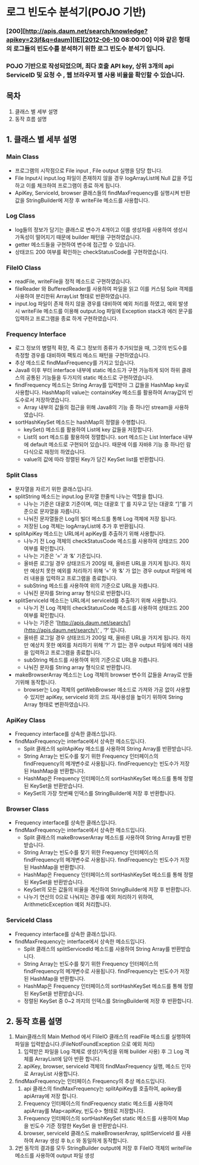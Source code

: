# 로그 빈도수 분석기(POJO 기반)

### [200][http://apis.daum.net/search/knowledge?apikey=23jf&q=daum][IE][2012-06-10 08:00:00] 이와 같은 형태의 로그들의 빈도수를 분석하기 위한 로그 빈도수 분석기 입니다.
### POJO 기반으로 작성되었으며, 최다 호출 API key, 상위 3개의 api ServiceID 및 요청 수 , 웹 브라우저 별 사용 비율을 확인할 수 있습니다.
## 목차

1. 클래스 별 세부 설명
2. 동작 흐름 설명

## 1. 클래스 별 세부 설명

### **Main Class**

- 프로그램의 시작점으로 File input , File output 실행을 담당 합니다.
- File Input시 input.log 파일이 존재하지 않을 경우 logArrayList에 Null 값을 주입하고 이를 체크하여 프로그램이 종료 하게 됩니다.
- ApiKey, ServiceId, browser 클래스들의 findMaxFrequency를 실행시켜 반환값을 StringBuilder에 저장 후 writeFile 메소드를 사용합니다.

### **Log Class**

- log들의 정보가 담기는 클래스로 변수가 4개이고 이를 생성자를 사용하여 생성시 가독성이 떨어지기 때문에  builder 패턴을 구현하였습니다.
- getter 메소드들을 구현하여 변수에 접근할 수 있습니다.
- 상태코드 200 여부를 확인하는 checkStatusCode를 구현하였습니다.

### **FileIO Class**

- readFile, writeFile을 정적 메소드로 구현하였습니다.
- fileReader 와 BufferedReader를 사용하여 파일을 읽고 이를 커스텀 Split 객체를 사용하여 분리한뒤 ArrayList<Log> 형태로 반환하였습니다.
- input.log 파일이 존재 하지 않을 경우를 대비하여 예외 처리를 하였고, 예외 발생 시 writeFile 메소드를 이용해 output.log 파일에 Exception stack과 에러 문구를 입력하고 프로그램을 종료 하게 구현하였습니다.

### **Frequency Interface**

- 로그 정보의 병렬적 확장, 즉 로그 정보의 종류가 추가되었을 때, 그것의 빈도수를 측정할 경우를 대비하여 팩토리 메소드 패턴을 구현하였습니다.
- 추상 메소드로 findMaxFrequency를 가지고 있습니다.
- Java8 이후 부터 interface 내부에 static 메소드가 구현 가능하게 되어 하위 클래스의 공통된 기능들을 두가지의 static 메소드로 구현하였습니다.
- findFrequency 메소드는 String Array를 입력받아 그 값들을 HashMap key로 사용합니다. HashMap의 value는 containsKey 메소드를 활용하여 Array값의 빈도수로서 저장하였습니다.
    - Array 내부의 값들의 접근을 위해 Java8의 기능 중 하나인 stream을 사용하였습니다.
- sortHashKeySet 메소드는 hashMap의 정렬을 수행합니다.
    - keySet() 메소드를 활용하여 List에 key 값들을 저장합니다.
    - List의 sort 메소드를 활용하여 정렬합니다. sort 메소드는 List Interface 내부에 default 메소드로 구현되어 있습니다. 때문에 이를 자바8 기능 중 하나인 람다식으로 재정의 하였습니다.
    - value의 값에 따라 정렬된 Key가 담긴 KeySet list를 반환합니다.

### Split Class

- 문자열을 자르기 위한 클래스입니다.
- splitString 메소드는 input.log 문자열 한줄씩 나누는 역할을 합니다.
    - 나누는 기준은 대괄호 기준이며, 여는 대괄호 ‘[’ 를 지우고 닫는 대괄호 “]”를 기준으로  문자열을 자릅니다.
    - 나눠진 문자열들은 Log의 빌더 메소드를 통해 Log 객체에 저장 됩니다.
    - 저장된 Log 객체는 logArrayList에 추가 후 반환됩니다.
- splitApiKey 메소드는 URL에서 apiKey를 추출하기 위해 사용합니다.
    - 나누기 전 Log 객체의 checkStatusCode 메소드를 사용하여 상태코드 200 여부를 확인합니다.
    - 나누는 기준은 ‘=’ 과 ‘&’ 기준입니다.
    - 올바른 로그일 경우 상태코드가 200일 때, 올바른 URL을 가지게 됩니다. 하지만 예상치 못한 예외를 처리하기 위해 ‘=’ 와 ‘&’ 가 없는 경우 output 파일에 에러 내용을 입력하고 프로그램을 종료합니다.
    - subString 메소드를 사용하여 위의 기준으로 URL을 자릅니다.
    - 나눠진 문자를 String array 형식으로 반환합니다.
- splitServiceId 메소드는 URL에서 serviceId를 추출하기 위해 사용합니다.
    - 나누기 전 Log 객체의 checkStatusCode 메소드를 사용하여 상태코드 200 여부를 확인합니다.
    - 나누는 기준은  ’[http://apis.daum.net/search/](http://apis.daum.net/search/)’ ,  ‘?’ 입니다.
    - 올바른 로그일 경우 상태코드가 200일 때, 올바른 URL을 가지게 됩니다. 하지만 예상치 못한 예외를 처리하기 위해 ‘?’ 가 없는 경우 output 파일에 에러 내용을 입력하고 프로그램을 종료합니다.
    - subString 메소드를 사용하여  위의 기준으로 URL을 자릅니다.
    - 나눠진 문자를 String array 형식으로 반환합니다.
- makeBrowserArray 메소드는 Log 객체의 browser 변수의 값들을 Array로 만들기위해 동작합니다.
    - browser는  Log 객체의 getWebBrowser 메소드로 가져와 가공 없이 사용할 수 있지만 apiKey, serviceId 와의  코드 재사용성을 높이기 위하여 String Array 형태로 변환하였습니다.

### ApiKey Class

- Frequency interface를 상속한 클래스입니다.
- findMaxFrequency는 interface에서 상속한 메소드입니다.
    - Split 클래스의 splitApiKey 메소드를 사용하여 String Array를 반환받습니다.
    - String Array는 빈도수를 찾기 위한 Frequency 인터페이스의 findFrequency의 메개변수로 사용됩니다. findFrequency는 빈도수가 저장된 HashMap을 반환합니다.
    - HashMap은 Frequency 인터페이스의 sortHashKeySet 메소드를 통해 정렬된 KeySet을 반환받습니다.
    - KeySet의 가장 첫번째 인덱스를 StringBuilder에 저장 후 반환합니다.

### **Browser Class**

- Frequency interface를 상속한 클래스입니다.
- findMaxFrequency는 interface에서 상속한 메소드입니다.
    - Split 클래스의 makeBrowserArray 메소드를 사용하여 String Array를 반환받습니다.
    - String Array는 빈도수를 찾기 위한 Frequency 인터페이스의 findFrequency의 메개변수로 사용됩니다. findFrequency는 빈도수가 저장된 HashMap을 반환합니다.
    - HashMap은 Frequency 인터페이스의 sortHashKeySet 메소드를 통해 정렬된 KeySet을 반환받습니다.
    - KeySet의 모든 값들의 비율을 계산하여 StringBuilder에 저장 후 반환합니다.
    - 나누기 연산의 0으로 나눠지는 경우를 예외 처리하기 위하여, ArithmeticException 예외 처리합니다.

### **ServiceId Class**

- Frequency interface를 상속한 클래스입니다.
- findMaxFrequency는 interface에서 상속한 메소드입니다.
    - Split 클래스의 splitServicedId 메소드를 사용하여 String Array를 반환받습니다.
    - String Array는 빈도수를 찾기 위한 Frequency 인터페이스의 findFrequency의 메개변수로 사용됩니다. findFrequency는 빈도수가 저장된 HashMap을 반환합니다.
    - HashMap은 Frequency 인터페이스의 sortHashKeySet 메소드를 통해 정렬된 KeySet을 반환받습니다.
    - 정렬된 KeySet 중 0~2 까지의 인덱스를 StringBuilder에 저장 후 반환합니다.

## 2. 동작 흐름 설명

1. Main클래스의  Main Method 에서 FIileIO 클래스의 readFile 메소드를 실행하여 파일을 입력받습니다.(FileNotFoundException 으로 예외 처리)
    1. 입력받은 파일을  Log 객체로 생성(가독성을 위해 builder 사용) 후 그 Log 객체를 ArrayList에 담아 반환 합니다.
    2. apiKey, browser, serviceId 객체의 findMaxFrequency 실행, 메소드 인자로 ArrayList<Log> 사용합니다.
2. findMaxFrequency는 인터페이스 Frequency의 추상 메소드입니다.
    1. api 클래스의  findMaxFrequency는 splitApiKey를 호출하여, apikey를 apiArray에 저장 합니다.
    2. Frequency 인터페이스의  findFrequency static 메소드를 사용하여  apiArray를 Map<apiKey, 빈도수> 형태로 저장합니다.
    3. Frequency 인터페이스의 sortHashKeySet static 메소드를 사용하여 Map을 빈도수 기준 정렬한 KeySet 을 반환받습니다.
    4. browser, serviceId 클래스도 makeBrowserArray, splitServiceId 를 사용하여 Array 생성 후 b,c 와 동일하게 동작합니다.
3. 2번 동작의 결과를  모두 StringBuilder output에 저장 후 FileIO 객체의 writeFile 메소드를 사용하여 output 파일 생성